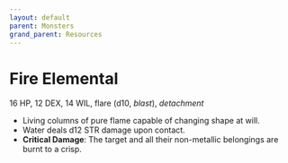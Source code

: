 ```yaml
---
layout: default
parent: Monsters
grand_parent: Resources
---
```


# Fire Elemental

16 HP, 12 DEX, 14 WIL, flare (d10, _blast_), _detachment_

- Living columns of pure flame capable of changing shape at will.
- Water deals d12 STR damage upon contact.
- **Critical Damage**: The target and all their non-metallic belongings are burnt to a crisp.